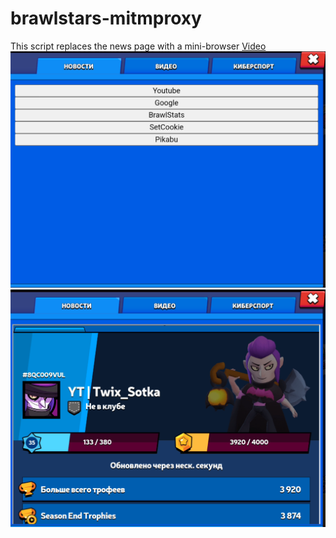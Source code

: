 # brawlstars-mitmproxy
This script replaces the news page with a mini-browser
[Video](https://disk.yandex.ru/i/ejBIPAJWqRGqlQ)
![refer-iframe](screen1.png)
![brawlstats profile page](screen2.png)
